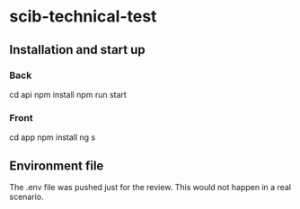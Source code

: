 # scib-technical-test
## Installation and start up
### Back
cd api
npm install
npm run start
### Front
cd app
npm install
ng s
## Environment file
The .env file was pushed just for the review. This would not happen in a real scenario.
